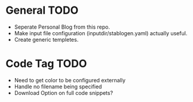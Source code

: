 # General TODO
- Seperate Personal Blog from this repo.
- Make input file configuration (inputdir/stablogen.yaml) actually useful.
- Create generic templetes.

# Code Tag TODO
- Need to get color to be configured externally
- Handle no filename being specified
- Download Option on full code snippets?

